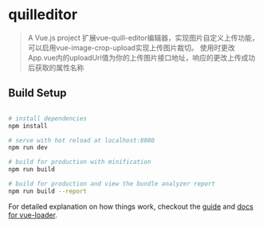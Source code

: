# quilleditor

> A Vue.js project
 扩展vue-quill-editor编辑器，实现图片自定义上传功能，可以启用vue-image-crop-upload实现上传图片裁切。
 使用时更改App.vue内的uploadUrl值为你的上传图片接口地址，响应的更改上传成功后获取的属性名称

## Build Setup

``` bash

# install dependencies
npm install

# serve with hot reload at localhost:8080
npm run dev

# build for production with minification
npm run build

# build for production and view the bundle analyzer report
npm run build --report
```

For detailed explanation on how things work, checkout the [guide](http://vuejs-templates.github.io/webpack/) and [docs for vue-loader](http://vuejs.github.io/vue-loader).

